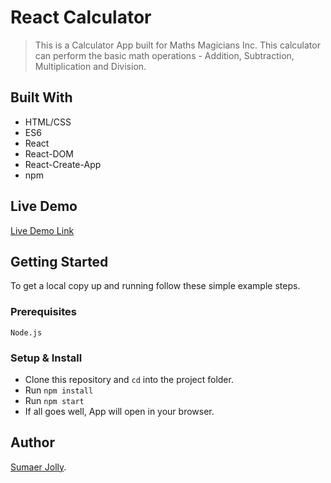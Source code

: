 # React Calculator

> This is a Calculator App built for Maths Magicians Inc.
> This calculator can perform the basic math operations - Addition, Subtraction, Multiplication and Division.

## Built With

- HTML/CSS
- ES6
- React
- React-DOM
- React-Create-App
- npm

## Live Demo

[Live Demo Link](https://sumaer-calculator.herokuapp.com/)

## Getting Started

To get a local copy up and running follow these simple example steps.

### Prerequisites

    Node.js

### Setup & Install

- Clone this repository and `cd` into the project folder.
- Run `npm install`
- Run `npm start`
- If all goes well, App will open in your browser.

## Author

[Sumaer Jolly](https://github.com/sumaerjolly/).
